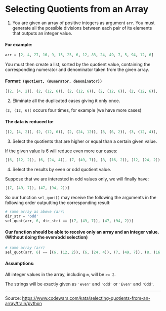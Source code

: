 # Selecting Quotients from an Array

1. You are given an array of positive integers as argument `arr`. You must generate all the possible divisions between each pair of its elements that outputs an integer value.

#### For example:

```py
arr = [2, 4, 27, 16, 9, 15, 25, 6, 12, 83, 24, 49, 7, 5, 94, 12, 6]
```
You must then create a list, sorted by the quotient value, containing the corresponding numerator and denominator taken from the given array.

#### Format: `(quotient, (numerator, denominator))`

```py
[(2, (4, 2)), (2, (12, 6)), (2, (12, 6)), (2, (12, 6)), (2, (12, 6)), (2, (24, 12)), (2, (24, 12)), (3, (6, 2)), (3, (6, 2)), (3, (12, 4)), (3, (12, 4)), (3, (15, 5)), (3, (27, 9)), (4, (16, 4)), (4, (24, 6)), (4, (24, 6)), (5, (25, 5)), (6, (12, 2)), (6, (12, 2)), (6, (24, 4)), (7, (49, 7)), (8, (16, 2)), (12, (24, 2)), (47, (94, 2))]
```

2. Eliminate all the duplicated cases giving it only once.

`(2, (12, 6))` occurs four times, for example (we have more cases)

#### The data is reduced to:
```py
[(2, (4, 2)), (2, (12, 6)), (2, (24, 12)), (3, (6, 2)), (3, (12, 4)), (3, (15, 5)), (3, (27, 9)), (4, (16, 4)), (4, (24, 6)), (5, (25, 5)), (6, (12, 2)), (6, (24, 4)), (7, (49, 7)), (8, (16, 2)), (12, (24, 2)), (47, (94, 2))]
```

3. Select the quotients that are higher or equal than a certain given value.

If the given value is 6 will reduce even more our cases:

```py
[(6, (12, 2)), (6, (24, 4)), (7, (49, 7)), (8, (16, 2)), (12, (24, 2)), (47, (94, 2))]
```

4. Select the results by even or odd quotient value.

Suppose that we are interested in odd values only, we will finally have:

```py
[(7, (49, 7)), (47, (94, 2))]
```

So our function `sel_quot()` may receive the following the arguments in the following order outputting the corresponding result:

```py
# same array as above (arr)
dir_str = 'odd'
sel_quot(arr, 6, dir_str) == [(7, (49, 7)), (47, (94, 2))]
```

#### Our function should be able to receive only an array and an integer value. (Without doing the even/odd selection)
```py
# same array (arr)
sel_quot(arr, 6) == [(6, (12, 2)), (6, (24, 4)), (7, (49, 7)), (8, (16, 2)), (12, (24, 2)), (47, (94, 2))]
```

#### Assumptions:

All integer values in the array, including `m`, will be `>= 2`.

The strings will be exactly given as `'even'` and `'odd'` or `'Even'` and `'Odd'`.

<hr>

Source: https://www.codewars.com/kata/selecting-quotients-from-an-array/train/python
